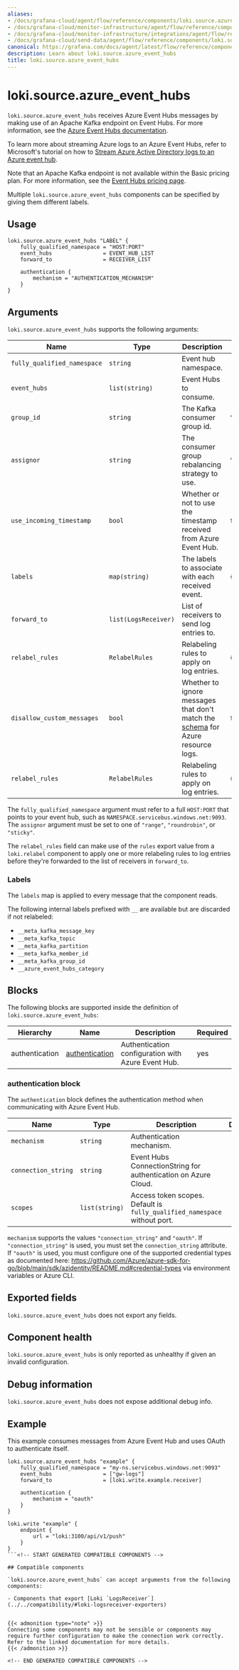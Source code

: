 ```yaml
---
aliases:
- /docs/grafana-cloud/agent/flow/reference/components/loki.source.azure_event_hubs/
- /docs/grafana-cloud/monitor-infrastructure/agent/flow/reference/components/loki.source.azure_event_hubs/
- /docs/grafana-cloud/monitor-infrastructure/integrations/agent/flow/reference/components/loki.source.azure_event_hubs/
- /docs/grafana-cloud/send-data/agent/flow/reference/components/loki.source.azure_event_hubs/
canonical: https://grafana.com/docs/agent/latest/flow/reference/components/loki.source.azure_event_hubs/
description: Learn about loki.source.azure_event_hubs
title: loki.source.azure_event_hubs
---
```


# loki.source.azure_event_hubs

`loki.source.azure_event_hubs` receives Azure Event Hubs messages by making use of an Apache Kafka
endpoint on Event Hubs. For more information, see
the [Azure Event Hubs documentation](https://learn.microsoft.com/en-us/azure/event-hubs/azure-event-hubs-kafka-overview).

To learn more about streaming Azure logs to an Azure Event Hubs, refer to 
Microsoft's tutorial on how to [Stream Azure Active Directory logs to an Azure event hub](https://learn.microsoft.com/en-us/azure/active-directory/reports-monitoring/tutorial-azure-monitor-stream-logs-to-event-hub).

Note that an Apache Kafka endpoint is not available within the Basic pricing plan. For more information, see
the [Event Hubs pricing page](https://azure.microsoft.com/en-us/pricing/details/event-hubs/).

Multiple `loki.source.azure_event_hubs` components can be specified by giving them
different labels.

## Usage

```river
loki.source.azure_event_hubs "LABEL" {
	fully_qualified_namespace = "HOST:PORT"
	event_hubs                = EVENT_HUB_LIST
	forward_to                = RECEIVER_LIST

	authentication {
		mechanism = "AUTHENTICATION_MECHANISM"
	}
}
```

## Arguments

`loki.source.azure_event_hubs` supports the following arguments:

 Name                        | Type                 | Description                                                                                                                                                             | Default                          | Required 
-----------------------------|----------------------|-------------------------------------------------------------------------------------------------------------------------------------------------------------------------|----------------------------------|----------
 `fully_qualified_namespace` | `string`             | Event hub namespace.                                                                             |                                  | yes      
 `event_hubs`                | `list(string)`       | Event Hubs to consume.                                                                                                                                                  |                                  | yes      
 `group_id`                  | `string`             | The Kafka consumer group id.                                                                                                                                            | `"loki.source.azure_event_hubs"` | no       
 `assignor`                  | `string`             | The consumer group rebalancing strategy to use.                                                                                                                         | `"range"`                        | no       
 `use_incoming_timestamp`    | `bool`               | Whether or not to use the timestamp received from Azure Event Hub.                                                                                                      | `false`                          | no       
 `labels`                    | `map(string)`        | The labels to associate with each received event.                                                                                                                       | `{}`                             | no       
 `forward_to`                | `list(LogsReceiver)` | List of receivers to send log entries to.                                                                                                                               |                                  | yes      
 `relabel_rules`             | `RelabelRules`       | Relabeling rules to apply on log entries.                                                                                                                               | `{}`                             | no       
 `disallow_custom_messages`  | `bool`               | Whether to ignore messages that don't match the [schema](https://learn.microsoft.com/en-us/azure/azure-monitor/essentials/resource-logs-schema) for Azure resource logs. | `false`                          | no       
 `relabel_rules`             | `RelabelRules`       | Relabeling rules to apply on log entries.                                                                                                                               | `{}`                             | no       

The `fully_qualified_namespace` argument must refer to a full `HOST:PORT` that points to your event hub, such as `NAMESPACE.servicebus.windows.net:9093`.
The `assignor` argument must be set to one of `"range"`, `"roundrobin"`, or `"sticky"`.

The `relabel_rules` field can make use of the `rules` export value from a
`loki.relabel` component to apply one or more relabeling rules to log entries
before they're forwarded to the list of receivers in `forward_to`.

### Labels

The `labels` map is applied to every message that the component reads.

The following internal labels prefixed with `__` are available but are discarded if not relabeled:

- `__meta_kafka_message_key`
- `__meta_kafka_topic`
- `__meta_kafka_partition`
- `__meta_kafka_member_id`
- `__meta_kafka_group_id`
- `__azure_event_hubs_category`

## Blocks

The following blocks are supported inside the definition of `loki.source.azure_event_hubs`:

 Hierarchy      | Name             | Description                                        | Required 
----------------|------------------|----------------------------------------------------|----------
 authentication | [authentication] | Authentication configuration with Azure Event Hub. | yes      

[authentication]: #authentication-block

### authentication block

The `authentication` block defines the authentication method when communicating with Azure Event Hub.

 Name                | Type           | Description                                                               | Default | Required 
---------------------|----------------|---------------------------------------------------------------------------|---------|----------
 `mechanism`         | `string`       | Authentication mechanism.                                                 |         | yes      
 `connection_string` | `string`       | Event Hubs ConnectionString for authentication on Azure Cloud.            |         | no       
 `scopes`            | `list(string)` | Access token scopes. Default is `fully_qualified_namespace` without port. |         | no       

`mechanism` supports the values `"connection_string"` and `"oauth"`. If `"connection_string"` is used,
you must set the `connection_string` attribute. If `"oauth"` is used, you must configure one of the supported credential
types as documented
here: https://github.com/Azure/azure-sdk-for-go/blob/main/sdk/azidentity/README.md#credential-types via environment
variables or Azure CLI.

## Exported fields

`loki.source.azure_event_hubs` does not export any fields.

## Component health

`loki.source.azure_event_hubs` is only reported as unhealthy if given an invalid
configuration.

## Debug information

`loki.source.azure_event_hubs` does not expose additional debug info.

## Example

This example consumes messages from Azure Event Hub and uses OAuth to authenticate itself.

```river
loki.source.azure_event_hubs "example" {
	fully_qualified_namespace = "my-ns.servicebus.windows.net:9093"
	event_hubs                = ["gw-logs"]
	forward_to                = [loki.write.example.receiver]

	authentication {
		mechanism = "oauth"
	}
}

loki.write "example" {
	endpoint {
		url = "loki:3100/api/v1/push"
	}
}
```<!-- START GENERATED COMPATIBLE COMPONENTS -->

## Compatible components

`loki.source.azure_event_hubs` can accept arguments from the following components:

- Components that export [Loki `LogsReceiver`](../../compatibility/#loki-logsreceiver-exporters)


{{< admonition type="note" >}}
Connecting some components may not be sensible or components may require further configuration to make the connection work correctly.
Refer to the linked documentation for more details.
{{< /admonition >}}

<!-- END GENERATED COMPATIBLE COMPONENTS -->
